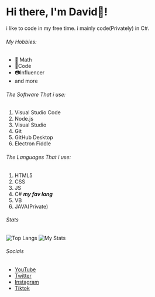 # Hi there, I'm David👋!
i like to code in my free time. i mainly code(Privately) in C#.
###### My Hobbies:
- 🔢 Math
- 💾Code
- 📷Influencer
- and more

###### The Software That i use:

1. Visual Studio Code
2. Node.js
3. Visual Studio
4. Git
5. GitHub Desktop
6. Electron Fiddle

###### The Languages That i use:
1. HTML5
2. CSS
3. JS
4. C# ***my fav lang***
5. VB
6. JAVA(Private)
###### Stats

![Top Langs](https://github-readme-stats.vercel.app/api/top-langs/?username=iDevYT)
![My Stats](https://github-readme-stats.vercel.app/api?username=iDevYT&show_icons=true)

###### Socials
- [YouTube](https://www.youtube.com/channel/UCwYJtY18T2n7fysL7qJeB2g)
- [Twitter](https://twitter.com/INSPIREDevelop1)
- [Instagram](https://www.instagram.com/idevinsta/)
- [Tiktok](https://www.tiktok.com/@inspiredeveloper)
